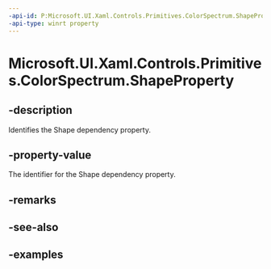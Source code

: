 ```yaml
---
-api-id: P:Microsoft.UI.Xaml.Controls.Primitives.ColorSpectrum.ShapeProperty
-api-type: winrt property
---
```

<!-- Property syntax.
public DependencyProperty ShapeProperty { get; }
-->

# Microsoft.UI.Xaml.Controls.Primitives.ColorSpectrum.ShapeProperty


## -description

Identifies the Shape dependency property.


## -property-value

The identifier for the Shape dependency property.


## -remarks


## -see-also


## -examples


